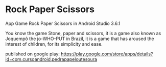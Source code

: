# Rock Paper Scissors
App Game Rock Paper Scissors in Android Studio 3.6.1

You know the game Stone, paper and scissors, it is a game also known as Joquempô the jo-WHO-PUT in Brazil, it is a game that has aroused the interest of children, for its simplicity and ease.

published on google play: https://play.google.com/store/apps/details?id=com.cursoandroid.pedrapapeloutesoura
